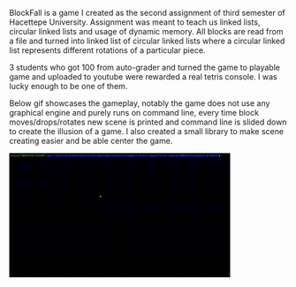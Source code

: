 BlockFall is a game I created as the second assignment of third semester of Hacettepe University. Assignment was meant to teach us linked lists, circular linked lists and usage of dynamic memory. All blocks are read from a file and turned into linked list of circular linked lists where a circular linked list represents different rotations of a particular piece.

3 students who got 100 from auto-grader and turned the game to playable game and uploaded to youtube were rewarded a real tetris console. I was lucky enough to be one of them. 

Below gif showcases the gameplay, notably the game does not use any graphical engine and purely runs on command line, every time block moves/drops/rotates new scene is printed and command line is slided down to create the illusion of a game. I also created a small library to make scene creating easier and be able center the game.


![BlockFall GamePlay](https://github.com/SalihErenYzb/Hacettepe-University-Computer-Science-Degree/blob/main/third%20semester/BBM203/Assignment2_BlockFall/tetris2.gif)
